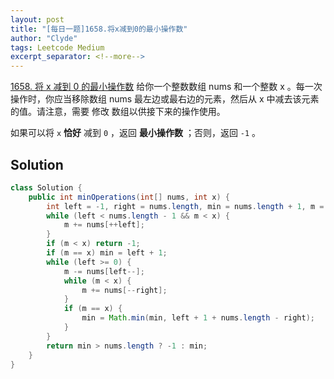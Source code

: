 ```yaml
---
layout: post
title: "[每日一题]1658.将x减到0的最小操作数"
author: "Clyde"
tags: Leetcode Medium
excerpt_separator: <!--more-->
---
```


[1658. 将 x 减到 0 的最小操作数](https://leetcode.cn/problems/minimum-operations-to-reduce-x-to-zero/)  给你一个整数数组 nums 和一个整数 x 。每一次操作时，你应当移除数组 nums 最左边或最右边的元素，然后从 x 中减去该元素的值。请注意，需要 修改 数组以供接下来的操作使用。<!--more-->

如果可以将 `x` **恰好** 减到 `0` ，返回 **最小操作数** ；否则，返回 `-1` 。

## Solution 

```java
class Solution {
    public int minOperations(int[] nums, int x) {
        int left = -1, right = nums.length, min = nums.length + 1, m = 0;
        while (left < nums.length - 1 && m < x) {
            m += nums[++left];
        }
        if (m < x) return -1;
        if (m == x) min = left + 1;
        while (left >= 0) {
            m -= nums[left--];
            while (m < x) {
                m += nums[--right];
            }
            if (m == x) {
                min = Math.min(min, left + 1 + nums.length - right);
            }
        }
        return min > nums.length ? -1 : min;
    }
}
```

